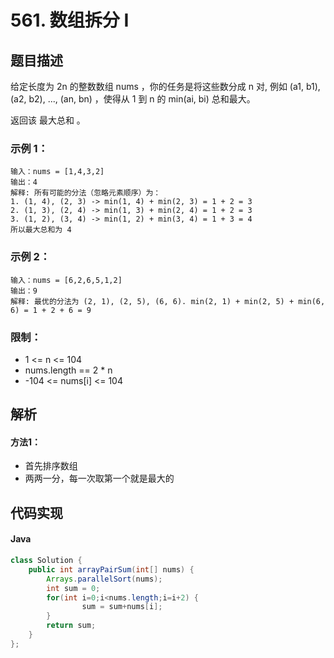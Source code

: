# 561. 数组拆分 I

## 题目描述
给定长度为 2n 的整数数组 nums ，你的任务是将这些数分成 n 对, 例如 (a1, b1), (a2, b2), ..., (an, bn) ，使得从 1 到 n 的 min(ai, bi) 总和最大。

返回该 最大总和 。


### 示例 1：
```
输入：nums = [1,4,3,2]
输出：4
解释: 所有可能的分法（忽略元素顺序）为：
1. (1, 4), (2, 3) -> min(1, 4) + min(2, 3) = 1 + 2 = 3
2. (1, 3), (2, 4) -> min(1, 3) + min(2, 4) = 1 + 2 = 3
3. (1, 2), (3, 4) -> min(1, 2) + min(3, 4) = 1 + 3 = 4
所以最大总和为 4
```
### 示例 2：
```
输入：nums = [6,2,6,5,1,2]
输出：9
解释: 最优的分法为 (2, 1), (2, 5), (6, 6). min(2, 1) + min(2, 5) + min(6, 6) = 1 + 2 + 6 = 9
```

### 限制：
- 1 <= n <= 104
- nums.length == 2 * n
- -104 <= nums[i] <= 104


## 解析
#### 方法1：
- 首先排序数组
- 两两一分，每一次取第一个就是最大的

## 代码实现
#### Java
```Java
class Solution {
    public int arrayPairSum(int[] nums) {
        Arrays.parallelSort(nums);
		int sum = 0;
		for(int i=0;i<nums.length;i=i+2) {
				sum = sum+nums[i];
		}
		return sum;
    }
};
```